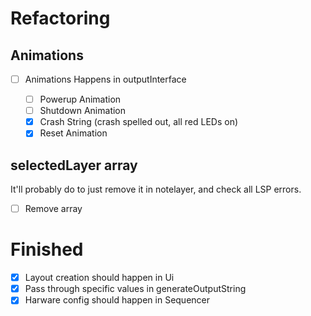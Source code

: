 # Refactoring

## Animations 
- [ ] Animations
    Happens in outputInterface

    - [ ] Powerup Animation 
    - [ ] Shutdown Animation 
    - [x] Crash String (crash spelled out, all red LEDs on) 
    - [x] Reset Animation

## selectedLayer array
It'll probably do to just remove it in notelayer, and check all LSP errors.
- [ ] Remove array 

# Finished
- [x] Layout creation should happen in Ui 
- [x] Pass through specific values in generateOutputString 
- [x] Harware config should happen in Sequencer 
